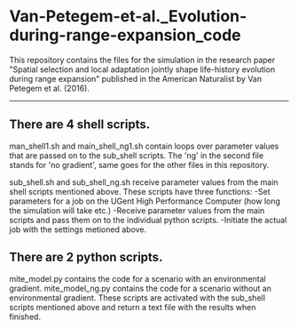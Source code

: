 # Van-Petegem-et-al._Evolution-during-range-expansion_code

This repository contains the files for the simulation in the research paper "Spatial selection and local adaptation jointly shape life-history evolution during range expansion" published in the American Naturalist by Van Petegem et al. (2016).

---------------------------------------------------------------------------------------------------------------------------------

There are 4 shell scripts.
--------------------------

man_shell1.sh and main_shell_ng1.sh contain loops over parameter values that are passed on to the sub_shell scripts. 
The 'ng' in the second file stands for 'no gradient', same goes for the other files in this repository.


sub_shell.sh and sub_shell_ng.sh receive parameter values from the main shell scripts mentioned above.
These scripts have three functions:
  -Set parameters for a job on the UGent High Performance Computer (how long the simulation will take etc.)
  -Receive parameter values from the main scripts and pass them on to the individual python scripts.
  -Initiate the actual job with the settings metioned above.
  
There are 2 python scripts.
-----------------------------
mite_model.py contains the code for a scenario with an environmental gradient.
mite_model_ng.py contains the code for a scenario without an environmental gradient.
These scripts are activated with the sub_shell scripts mentioned above and return a text file with the results when finished.
